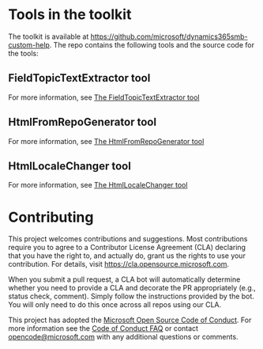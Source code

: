 
# Tools in the toolkit

The toolkit is available at https://github.com/microsoft/dynamics365smb-custom-help. The repo contains the following tools and the source code for the tools:

## FieldTopicTextExtractor tool

For more information, see [The FieldTopicTextExtractor tool](https://docs.microsoft.com/en-us/dynamics365/business-central/dev-itpro/help/custom-help-toolkit-fieldtopictextextractor)

## HtmlFromRepoGenerator tool

For more information, see [The HtmlFromRepoGenerator tool](https://docs.microsoft.com/en-us/dynamics365/business-central/dev-itpro/help/custom-help-toolkit-htmlfromrepogenerator)

## HtmlLocaleChanger tool

For more information, see [The HtmlLocaleChanger tool](https://docs.microsoft.com/en-us/dynamics365/business-central/dev-itpro/help/custom-help-toolkit-htmllocalechanger)

# Contributing

This project welcomes contributions and suggestions.  Most contributions require you to agree to a
Contributor License Agreement (CLA) declaring that you have the right to, and actually do, grant us
the rights to use your contribution. For details, visit https://cla.opensource.microsoft.com.

When you submit a pull request, a CLA bot will automatically determine whether you need to provide
a CLA and decorate the PR appropriately (e.g., status check, comment). Simply follow the instructions
provided by the bot. You will only need to do this once across all repos using our CLA.

This project has adopted the [Microsoft Open Source Code of Conduct](https://opensource.microsoft.com/codeofconduct/).
For more information see the [Code of Conduct FAQ](https://opensource.microsoft.com/codeofconduct/faq/) or
contact [opencode@microsoft.com](mailto:opencode@microsoft.com) with any additional questions or comments.
